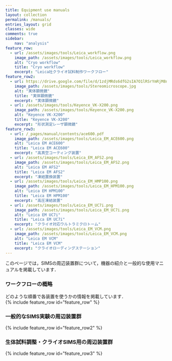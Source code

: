 ```yaml
---
title: Equipment use manuals
layout: collection
permalink: /manuals/
entries_layout: grid
classes: wide
comments: true
sidebar: 
    nav: "analysis"
feature_row:
  - url: /assets/images/tools/Leica_workflow.png
    image_path: /assets/images/tools/Leica_workflow.png
    alt: "Cryo workflow"
    title: "Cryo workflow"
    excerpt: "Leica社クライオ試料制作ワークフロー"
feature_row2:
  - url: https://drive.google.com/file/d/1zdjMRds6dfG2sIA7O1lRSrYmRjM8n1lg/view?usp=sharing
    image_path: /assets/images/tools/Stereomicroscope.jpg
    alt: "実体顕微鏡"
    title: "実体顕微鏡"
    excerpt: "実体顕微鏡"
  - url: /assets/images/tools/Keyence_VK-X200.png
    image_path: /assets/images/tools/Keyence_VK-X200.png
    alt: "Keyence VK-X200"
    title: "Keyence VK-X200"
    excerpt: "形状測定レーザ顕微鏡"
feature_row3:
  - url: /_pages/manual/contents/ace600.pdf
    image_path: /assets/images/tools/Leica_EM_ACE600.png
    alt: "Leica EM ACE600"
    title: "Leica EM ACE600"
    excerpt: "高真空コーティング装置"
  - url: /assets/images/tools/Leica_EM_AFS2.png
    image_path: /assets/images/tools/Leica_EM_AFS2.png
    alt: "Leica EM AFS2"
    title: "Leica EM AFS2"
    excerpt: "凍結置換装置"
  - url: /assets/images/tools/Leica_EM_HMP100.png
    image_path: /assets/images/tools/Leica_EM_HPM100.png
    alt: "Leica EM HPM100"
    title: "Leica EM HPM100"
    excerpt: "高圧凍結装置" 
  - url: /assets/images/tools/Leica_EM_UC7i.png
    image_path: /assets/images/tools/Leica_EM_UC7i.png
    alt: "Leica EM UC7i"
    title: "Leica EM UC7i"
    excerpt: "クライオ対応ウルトラミクロトーム"
  - url: /assets/images/tools/Leica_EM_VCM.png
    image_path: /assets/images/tools/Leica_EM_VCM.png
    alt: "Leica EM VCM"
    title: "Leica EM VCM"
    excerpt: "クライオローディングステーション"
---
```

このページでは，SIMSの周辺装置群について，機器の紹介と一般的な使用マニュアルを掲載しています．   

### ワークフローの概略
どのような順番で各装置を使うかの情報を掲載しています．   
{% include feature_row id="feature_row" %}

### 一般的なSIMS実験の周辺装置群
{% include feature_row id="feature_row2" %}

### 生体試料調整・クライオSIMS用の周辺装置群
{% include feature_row id="feature_row3" %}